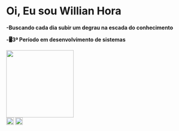 <h1>Oi, Eu sou Willian Hora</h1> 
<p><b>-Buscando cada dia subir um degrau na escada do conhecimento</b></p>
<p><b>-🖥3ª Período em desenvolvimento de sistemas</b></p>

<img height="180em" src="https://github-readme-stats.vercel.app/api/top-langs/?username=WillianHora&layout=compact&langs_count=7&theme=dark"/>




<div>
<img align="center" height="20px" src="https://upload.wikimedia.org/wikipedia/commons/thumb/0/05/Flag_of_Brazil.svg/1280px-Flag_of_Brazil.svg.png" >
<img align="center" height="20px" src="https://upload.wikimedia.org/wikipedia/commons/thumb/b/be/Bandeira_de_Sergipe.svg/1200px-Bandeira_de_Sergipe.svg.png">
  </div>
  
